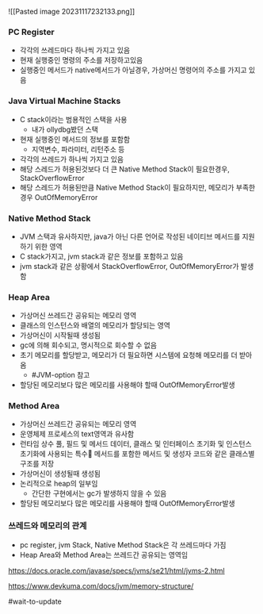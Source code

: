 ![[Pasted image 20231117232133.png]]
### PC Register
- 각각의 쓰레드마다 하나씩 가지고 있음
- 현재 실행중인 명령의 주소를 저장하고있음
- 실행중인 메서드가 native메서드가 아닐경우, 가상머신 명령어의 주소를 가지고 있음
### Java Virtual Machine Stacks
- C stack이라는 범용적인 스택을 사용
	- 내가 ollydbg봤던 스택
- 현재 실행중인 메서드의 정보를 포함함
	- 지역변수, 파라미터, 리턴주소 등
- 각각의 쓰레드가 하나씩 가지고 있음
- 해당 스레드가 허용된것보다 더 큰 Native Method Stack이 필요한경우, StackOverflowError
- 해당 스레드가 허용된만큼 Native Method Stack이 필요하지만, 메모리가 부족한 경우 OutOfMemoryError
### Native Method Stack
- JVM 스택과 유사하지만, java가 아닌 다른 언어로 작성된 네이티브 메서드를 지원하기 위한 영역
- C stack가지고, jvm stack과 같은 정보를 포함하고 있음
- jvm stack과 같은 상황에서 StackOverflowError, OutOfMemoryError가 발생함
### Heap Area
- 가상머신 쓰레드간 공유되는 메모리 영역
- 클래스의 인스턴스와 배열의 메모리가 할당되는 영역
- 가상머신이 시작될때 생성됨
- gc에 의해 회수되고, 명시적으로 회수할 수 없음
- 초기 메모리를 할당받고, 메모리가 더 필요하면 시스템에 요청해 메모리를 더 받아옴
	- #JVM-option 참고
- 할당된 메모리보다 많은 메모리를 사용해야 할때 OutOfMemoryError발생
### Method Area
- 가상머신 쓰레드간 공유되는 메모리 영역
- 운영체제 프로세스의 text영역과 유사함
- 런타임 상수 풀, 필드 및 메서드 데이터, 클래스 및 인터페이스 초기화 및 인스턴스 초기화에 사용되는 특수 메서드를 포함한 메서드 및 생성자 코드와 같은 클래스별 구조를 저장
- 가상머신이 생성될때 생성됨
- 논리적으로 heap의 일부임
	- 간단한 구현에서는 gc가 발생하지 않을 수 있음
- 할당된 메모리보다 많은 메모리를 사용해야 할때 OutOfMemoryError발생
### 쓰레드와 메모리의 관계
- pc register, jvm Stack, Native Method Stack은 각 쓰레드마다 가짐
- Heap Area와 Method Area는 쓰레드간 공유되는 영역임

https://docs.oracle.com/javase/specs/jvms/se21/html/jvms-2.html

https://www.devkuma.com/docs/jvm/memory-structure/

#wait-to-update 